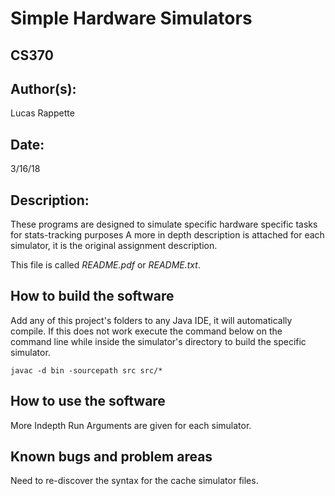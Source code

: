 #  Simple Hardware Simulators
## CS370

## Author(s):

Lucas Rappette

## Date:

3/16/18


## Description:

These programs are designed to simulate specific hardware specific tasks for stats-tracking purposes
A more in depth description is attached for each simulator, it is the original assignment description. 

This file is called _README.pdf_ or _README.txt_.


## How to build the software

Add any of this project's folders to any Java IDE, it will automatically compile.
If this does not work execute the command below on the command line while inside the simulator's directory to build the specific simulator.

```
javac -d bin -sourcepath src src/*
```


## How to use the software

More Indepth Run Arguments are given for each simulator.


## Known bugs and problem areas

Need to re-discover the syntax for the cache simulator files.